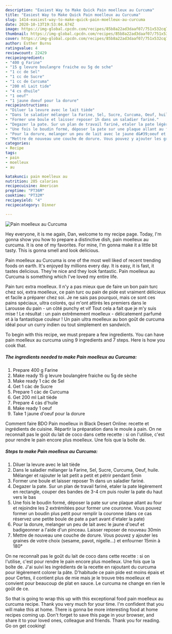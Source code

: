 ```yaml
---
description: "Easiest Way to Make Quick Pain moelleux au Curcuma"
title: "Easiest Way to Make Quick Pain moelleux au Curcuma"
slug: 1414-easiest-way-to-make-quick-pain-moelleux-au-curcuma
date: 2020-10-13T19:53:04.674Z
image: https://img-global.cpcdn.com/recipes/85b8a22ad3daaf07/751x532cq70/pain-moelleux-au-curcuma-photo-principale-de-la-recette.jpg
thumbnail: https://img-global.cpcdn.com/recipes/85b8a22ad3daaf07/751x532cq70/pain-moelleux-au-curcuma-photo-principale-de-la-recette.jpg
cover: https://img-global.cpcdn.com/recipes/85b8a22ad3daaf07/751x532cq70/pain-moelleux-au-curcuma-photo-principale-de-la-recette.jpg
author: Esther Burns
ratingvalue: 4
reviewcount: 22429
recipeingredient:
- "400 g Farine"
- "15 g levure boulangre fraiche ou 5g de sche"
- "1 cc de Sel"
- "1 cc de Sucre"
- "1 cc de Curcuma"
- "200 ml Lait tide"
- "4 cs dhuile"
- "1 oeuf"
- "1 jaune doeuf pour la dorure"
recipeinstructions:
- "Diluer la levure avec le lait tiède"
- "Dans le saladier mélanger la Farine, Sel, Sucre, Curcuma, Oeuf, huile. Mélanger et rajouter le lait petit a petit et pétrir pendant 5min"
- "Former une boule et laisser reposer 1h dans un saladier fariné."
- "Degazer la pate. Sur un plan de travail fariné, etaler la pate légèrement en rectangle, couper des bandes de 3-4 cm puis rouler la pate du haut vers le bas"
- "Une fois le boudin formé, déposer la pate sur une plaque allant au four et rejoindre les 2 extrémitées pour former une couronne. Vous pouvez former un boudin plus petit pour remplir la couronne (dans ce cas réservez une petite boule de pate a part avant d&#39;etaler la pate)"
- "Pour la dorure, melanger un peu de lait avec le jaune d&#39;oeuf et badigeonner a l&#39;aide d&#39;un pinceau. Laisser reposer de nouveau 30min"
- "Mettre de nouveau une couche de dorure. Vous pouvez y ajouter les graines de votre choix (sesame, pavot, nigelle...) et enfourner 15min à 180°"
categories:
- Recipe
tags:
- pain
- moelleux
- au

katakunci: pain moelleux au 
nutrition: 285 calories
recipecuisine: American
preptime: "PT36M"
cooktime: "PT32M"
recipeyield: "4"
recipecategory: Dinner

---
```



![Pain moelleux au Curcuma](https://img-global.cpcdn.com/recipes/85b8a22ad3daaf07/751x532cq70/pain-moelleux-au-curcuma-photo-principale-de-la-recette.jpg)

Hey everyone, it is me again, Dan, welcome to my recipe page. Today, I'm gonna show you how to prepare a distinctive dish, pain moelleux au curcuma. It is one of my favorites. For mine, I'm gonna make it a little bit tasty. This is gonna smell and look delicious.

Pain moelleux au Curcuma is one of the most well liked of recent trending foods on earth. It's enjoyed by millions every day. It is easy, it is fast, it tastes delicious. They're nice and they look fantastic. Pain moelleux au Curcuma is something which I've loved my entire life.

Pain turc extra moelleux. ll n&#39;y a pas mieux que de faire un bon pain turc chez soi, extra moelleux, ce pain turc ou pain de pide est vraiment délicieux et facile a préparer chez soi. Je ne sais pas pourquoi, mais ce sont ces pains spéciaux, ultra colorés, qui m&#39;ont attirés les premiers dans le Larousse du pain - un côté punchy et vif Tout cela a fait que je m&#39;y suis mise ! Le résultat : un pain extrêmement moelleux - délicatement parfumé et à la fantastique couleur ! Un pain ultra moelleux au bon goût de curcuma idéal pour un curry indien ou tout simplement en sandwich.


To begin with this recipe, we must prepare a few ingredients. You can have pain moelleux au curcuma using 9 ingredients and 7 steps. Here is how you cook that.

<!--inarticleads1-->

##### The ingredients needed to make Pain moelleux au Curcuma:

1. Prepare 400 g Farine
1. Make ready 15 g levure boulangère fraiche ou 5g de sèche
1. Make ready 1 càc de Sel
1. Get 1 càc de Sucre
1. Prepare 1 càc de Curcuma
1. Get 200 ml Lait tiède
1. Prepare 4 càs d&#39;huile
1. Make ready 1 oeuf
1. Take 1 jaune d&#39;oeuf pour la dorure


Comment faire BDO Pain moelleux in Black Desert Online: recette et ingrédients de cuisine. Répartir la préparation dans le moule à pain. On ne reconnaît pas le goût du lait de coco dans cette recette : si on l&#39;utilise, c&#39;est pour rendre le pain encore plus moelleux. Une fois que la boîte de. 

<!--inarticleads2-->

##### Steps to make Pain moelleux au Curcuma:

1. Diluer la levure avec le lait tiède
1. Dans le saladier mélanger la Farine, Sel, Sucre, Curcuma, Oeuf, huile. Mélanger et rajouter le lait petit a petit et pétrir pendant 5min
1. Former une boule et laisser reposer 1h dans un saladier fariné.
1. Degazer la pate. Sur un plan de travail fariné, etaler la pate légèrement en rectangle, couper des bandes de 3-4 cm puis rouler la pate du haut vers le bas
1. Une fois le boudin formé, déposer la pate sur une plaque allant au four et rejoindre les 2 extrémitées pour former une couronne. Vous pouvez former un boudin plus petit pour remplir la couronne (dans ce cas réservez une petite boule de pate a part avant d&#39;etaler la pate)
1. Pour la dorure, melanger un peu de lait avec le jaune d&#39;oeuf et badigeonner a l&#39;aide d&#39;un pinceau. Laisser reposer de nouveau 30min
1. Mettre de nouveau une couche de dorure. Vous pouvez y ajouter les graines de votre choix (sesame, pavot, nigelle...) et enfourner 15min à 180°


On ne reconnaît pas le goût du lait de coco dans cette recette : si on l&#39;utilise, c&#39;est pour rendre le pain encore plus moelleux. Une fois que la boîte de. J&#39;ai suivi les ingrédients de la recette en rajoutant du curcuma pour légèrement colorer la pâte. D&#39;habitude ce pain pide est moins épais et pour Certes, il contient plus de mie mais je le trouve très moelleux et convient pour beaucoup de plat en sauce. Le curcuma ne change en rien le goût de ce. 

So that is going to wrap this up with this exceptional food pain moelleux au curcuma recipe. Thank you very much for your time. I'm confident that you will make this at home. There is gonna be more interesting food at home recipes coming up. Don't forget to save this page in your browser, and share it to your loved ones, colleague and friends. Thank you for reading. Go on get cooking!
